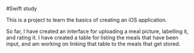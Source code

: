 #Swift study

This is a project to learn the basics of creating an iOS application.  

So far, I have created an interface for uploading a meal picture, labelling it, and rating it.  I have created a table for listing the meals that have been input, and am working on linking that table to the meals that get stored.
